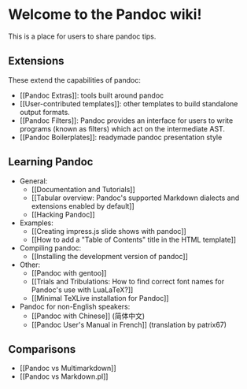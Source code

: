 # Welcome to the Pandoc wiki!

This is a place for users to share pandoc tips.

## Extensions ##

These extend the capabilities of pandoc:

- [[Pandoc Extras]]: tools built around pandoc
- [[User-contributed templates]]: other templates to build standalone output formats.
- [[Pandoc Filters]]: Pandoc provides an interface for users to write programs (known as filters) which act on the intermediate AST.
- [[Pandoc Boilerplates]]: readymade pandoc presentation style

## Learning Pandoc ##

- General:
  - [[Documentation and Tutorials]]
  - [[Tabular overview: Pandoc's supported Markdown dialects and extensions enabled by default]]
  - [[Hacking Pandoc]]
- Examples:
  - [[Creating impress.js slide shows with pandoc]]
  - [[How to add a "Table of Contents" title in the HTML template]]
- Compiling pandoc:
  - [[Installing the development version of pandoc]]
- Other:
  - [[Pandoc with gentoo]]
  - [[Trials and Tribulations: How to find correct font names for Pandoc's use with LuaLaTeX?]]
  - [[Minimal TeXLive installation for Pandoc]]
- Pandoc for non-English speakers:
  - [[Pandoc with Chinese]] (简体中文)
  - [[Pandoc User's Manual in French]] (translation by patrix67)


## Comparisons ##

- [[Pandoc vs Multimarkdown]]
- [[Pandoc vs Markdown.pl]]
